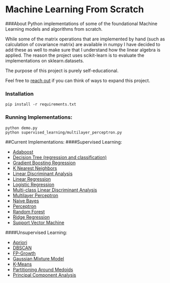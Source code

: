 # Machine Learning From Scratch


###About
Python implementations of some of the foundational Machine Learning models and algorithms from scratch.

While some of the matrix operations that are implemented by hand (such as calculation of covariance matrix) are 
available in numpy I have decided to add these as well to make sure that I understand how the linear algebra is applied.
The reason the project uses scikit-learn is to evaluate the implementations on sklearn.datasets.

The purpose of this project is purely self-educational.

Feel free to [reach out](mailto:eriklindernoren@gmail.com) if you can think of ways to expand this project.


### Installation
    pip install -r requirements.txt


### Running Implementations:
    python demo.py
    python supervised_learning/multilayer_perceptron.py


##Current Implementations:
####Supervised Learning:
- [Adaboost](supervised_learning/adaboost.py)
- [Decision Tree (regression and classification)](supervised_learning/decision_tree.py)
- [Gradient Boosting Regression](supervised_learning/gradient_boosting_regressor.py)
- [K Nearest Neighbors](supervised_learning/k_nearest_neighbors.py)
- [Linear Discriminant Analysis](supervised_learning/linear_discriminant_analysis.py)
- [Linear Regression](supervised_learning/linear_regression.py)
- [Logistic Regression](supervised_learning/logistic_regression.py)
- [Multi-class Linear Discriminant Analysis](supervised_learning/multi_class_lda.py)
- [Multilayer Perceptron](supervised_learning/multilayer_perceptron.py)
- [Naive Bayes](supervised_learning/naive_bayes.py)
- [Perceptron](supervised_learning/perceptron.py)
- [Random Forest](supervised_learning/random_forest.py)
- [Ridge Regression](supervised_learning/ridge_regression.py)
- [Support Vector Machine](supervised_learning/support_vector_machine.py)

####Unsupervised Learning:
- [Apriori](unsupervised_learning/apriori.py)
- [DBSCAN](unsupervised_learning/dbscan.py)
- [FP-Growth](unsupervised_learning/fp_growth.py)
- [Gaussian Mixture Model](unsupervised_learning/gaussian_mixture_model.py)
- [K-Means](unsupervised_learning/k_means.py)
- [Partitioning Around Medoids](unsupervised_learning/partitioning_around_medoids.py)
- [Principal Component Analysis](unsupervised_learning/principal_component_analysis.py)
